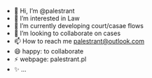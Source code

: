 - 👋 Hi, I’m @palestrant
- 👀 I’m interested in Law
- 🌱 I’m currently developing court/casae flows
- 💞️ I’m looking to collaborate on cases
- 📫 How to reach me palestrant@outlook.com
- 😄 happy: to collaborate
- ⚡ webpage: palestrant.pl
- ✨ ...

<!---
palestrant/palestrant is a ✨ special ✨ repository because its `README.md` (this file) appears on your GitHub profile.
You can click the Preview link to take a look at your changes.
--->
